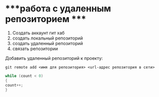 # ***работа с удаленным репозиторием ***

1. Создать аккаунт гит хаб
2. создать локальный репозиторий
3. создать удаленный репозиторий
4. связать репозитории

Добавить удаленный репозиторий к проекту:
```
git remote add <имя для репозитория> <url-адрес репозитория в сети>
```
```C#
while (count < 0)
{
count++;
}
```

